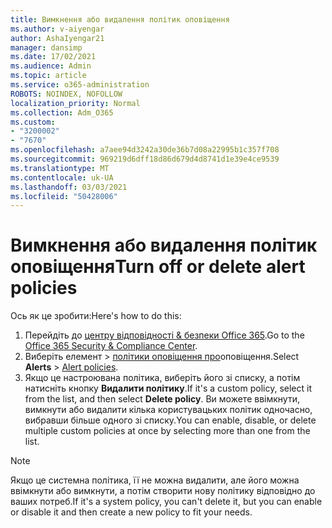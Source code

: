 ```yaml
---
title: Вимкнення або видалення політик оповіщення
ms.author: v-aiyengar
author: AshaIyengar21
manager: dansimp
ms.date: 17/02/2021
ms.audience: Admin
ms.topic: article
ms.service: o365-administration
ROBOTS: NOINDEX, NOFOLLOW
localization_priority: Normal
ms.collection: Adm_O365
ms.custom:
- "3200002"
- "7670"
ms.openlocfilehash: a7aee94d3242a30de36b7d08a22995b1c357f708
ms.sourcegitcommit: 969219d6dff18d86d679d4d8741d1e39e4ce9539
ms.translationtype: MT
ms.contentlocale: uk-UA
ms.lasthandoff: 03/03/2021
ms.locfileid: "50428006"
---
```

# <a name="turn-off-or-delete-alert-policies"></a><span data-ttu-id="b3315-102">Вимкнення або видалення політик оповіщення</span><span class="sxs-lookup"><span data-stu-id="b3315-102">Turn off or delete alert policies</span></span>

<span data-ttu-id="b3315-103">Ось як це зробити:</span><span class="sxs-lookup"><span data-stu-id="b3315-103">Here's how to do this:</span></span>

1. <span data-ttu-id="b3315-104">Перейдіть до [центру відповідності & безпеки Office 365](https://go.microsoft.com/fwlink/p/?linkid=2077143).</span><span class="sxs-lookup"><span data-stu-id="b3315-104">Go to the [Office 365 Security & Compliance Center](https://go.microsoft.com/fwlink/p/?linkid=2077143).</span></span>
1. <span data-ttu-id="b3315-105">Виберіть елемент  >  [політики оповіщення про](https://go.microsoft.com/fwlink/?linkid=2103208)оповіщення.</span><span class="sxs-lookup"><span data-stu-id="b3315-105">Select **Alerts** > [Alert policies](https://go.microsoft.com/fwlink/?linkid=2103208).</span></span>
1. <span data-ttu-id="b3315-106">Якщо це настроювана політика, виберіть його зі списку, а потім натисніть кнопку **Видалити політику**.</span><span class="sxs-lookup"><span data-stu-id="b3315-106">If it's a custom policy, select it from the list, and then select **Delete policy**.</span></span> <span data-ttu-id="b3315-107">Ви можете ввімкнути, вимкнути або видалити кілька користувацьких політик одночасно, вибравши більше одного зі списку.</span><span class="sxs-lookup"><span data-stu-id="b3315-107">You can enable, disable, or delete multiple custom policies at once by selecting more than one from the list.</span></span>

> [!NOTE]
> <span data-ttu-id="b3315-108">Якщо це системна політика, її не можна видалити, але його можна ввімкнути або вимкнути, а потім створити нову політику відповідно до ваших потреб.</span><span class="sxs-lookup"><span data-stu-id="b3315-108">If it's a system policy, you can't delete it, but you can enable or disable it and then create a new policy to fit your needs.</span></span>
